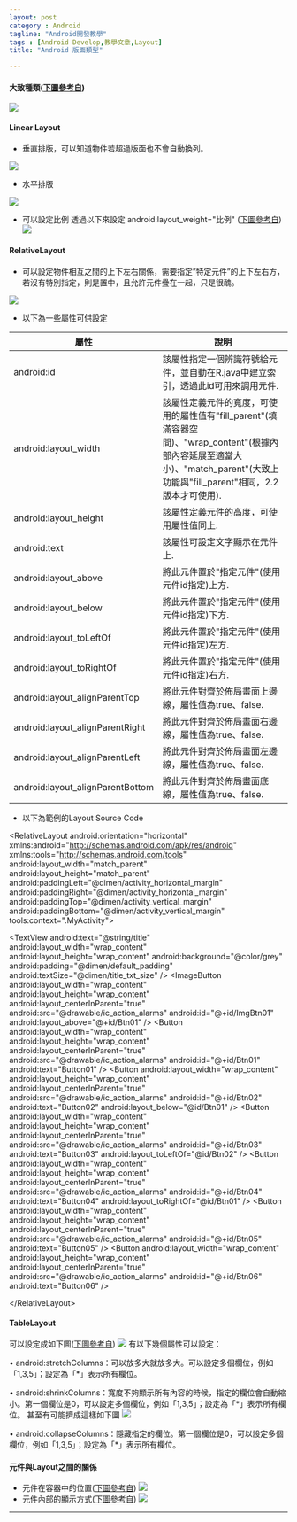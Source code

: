 ```yaml
---
layout: post
category : Android 
tagline: "Android開發教學"
tags : [Android Develop,教學文章,Layout]
title: "Android 版面類型"

---
```


#### 大致種類([下圖參考自][1])
![][image-1]  

#### Linear Layout
- 垂直排版，可以知道物件若超過版面也不會自動換列。  

![][image-2]

- 水平排版

![][image-3]
- 可以設定比例
透過以下來設定 android:layout\_weight="比例"
([下圖參考自][2]) ![][image-4]

#### RelativeLayout
- 可以設定物件相互之間的上下左右關係，需要指定”特定元件”的上下左右方，若沒有特別指定，則是置中，且允許元件疊在一起，只是很醜。

![][image-5]
- 以下為一些屬性可供設定

| 屬性                                | 說明                                                                                                                                                                            |
|---------------------------------- |--------------------------------------------------------------------------------------------------------------------------------------------------------------------------------   |
| android:id                        | 該屬性指定一個辨識符號給元件，並自動在R.java中建立索引，透過此id可用來調用元件.                                                                                                    |
| android:layout\_width              | 該屬性定義元件的寬度，可使用的屬性值有"fill\_parent"(填滿容器空間)、"wrap\_content"(根據內部內容延展至適當大小)、"match\_parent"(大致上功能與"fill\_parent"相同，2.2版本才可使用).     |
| android:layout\_height             | 該屬性定義元件的高度，可使用屬性值同上.                                                                                                                                            |
| android:text                      | 該屬性可設定文字顯示在元件上.                                                                                                                                                   |
| android:layout\_above              | 將此元件置於"指定元件"(使用元件id指定)上方.                                                                                                                                     |
| android:layout\_below              | 將此元件置於"指定元件"(使用元件id指定)下方.                                                                                                                                     |
| android:layout\_toLeftOf           | 將此元件置於"指定元件"(使用元件id指定)左方.                                                                                                                                     |
| android:layout\_toRightOf          | 將此元件置於"指定元件"(使用元件id指定)右方.                                                                                                                                     |
| android:layout\_alignParentTop     | 將此元件對齊於佈局畫面上邊線，屬性值為true、false.                                                                                                                                |
| android:layout\_alignParentRight   | 將此元件對齊於佈局畫面右邊線，屬性值為true、false.                                                                                                                                |
| android:layout\_alignParentLeft    | 將此元件對齊於佈局畫面左邊線，屬性值為true、false.                                                                                                                                |
| android:layout\_alignParentBottom  | 將此元件對齊於佈局畫面底線，屬性值為true、false.                                                                                                                                   |


- 以下為範例的Layout Source Code


\<RelativeLayout android:orientation="horizontal"
xmlns:android="http://schemas.android.com/apk/res/android"
xmlns:tools="http://schemas.android.com/tools"
android:layout\_width="match\_parent"
android:layout\_height="match\_parent"
android:paddingLeft="@dimen/activity\_horizontal\_margin"
android:paddingRight="@dimen/activity\_horizontal\_margin"
android:paddingTop="@dimen/activity\_vertical\_margin"
android:paddingBottom="@dimen/activity\_vertical\_margin"
tools:context=".MyActivity"\>

\<TextView
android:text="@string/title"
android:layout\_width="wrap\_content"
android:layout\_height="wrap\_content"
android:background="@color/grey"
android:padding="@dimen/default\_padding"
android:textSize="@dimen/title\_txt\_size"
/\>
\<ImageButton
android:layout\_width="wrap\_content"
android:layout\_height="wrap\_content"
android:layout\_centerInParent="true"
android:src="@drawable/ic\_action\_alarms"
android:id="@+id/ImgBtn01"
android:layout\_above="@+id/Btn01"
/\>
\<Button
android:layout\_width="wrap\_content"
android:layout\_height="wrap\_content"
android:layout\_centerInParent="true"
android:src="@drawable/ic\_action\_alarms"
android:id="@+id/Btn01"
android:text="Button01"
/\>
\<Button
android:layout\_width="wrap\_content"
android:layout\_height="wrap\_content"
android:layout\_centerInParent="true"
android:src="@drawable/ic\_action\_alarms"
android:id="@+id/Btn02"
android:text="Button02"
android:layout\_below="@id/Btn01"
/\>
\<Button
android:layout\_width="wrap\_content"
android:layout\_height="wrap\_content"
android:layout\_centerInParent="true"
android:src="@drawable/ic\_action\_alarms"
android:id="@+id/Btn03"
android:text="Button03"
android:layout\_toLeftOf="@id/Btn02"
/\>
\<Button
android:layout\_width="wrap\_content"
android:layout\_height="wrap\_content"
android:layout\_centerInParent="true"
android:src="@drawable/ic\_action\_alarms"
android:id="@+id/Btn04"
android:text="Button04"
android:layout\_toRightOf="@id/Btn01"
/\>
\<Button
android:layout\_width="wrap\_content"
android:layout\_height="wrap\_content"
android:layout\_centerInParent="true"
android:src="@drawable/ic\_action\_alarms"
android:id="@+id/Btn05"
android:text="Button05"
/\>
\<Button
android:layout\_width="wrap\_content"
android:layout\_height="wrap\_content"
android:layout\_centerInParent="true"
android:src="@drawable/ic\_action\_alarms"
android:id="@+id/Btn06"
android:text="Button06"
/\>

\</RelativeLayout\>

#### TableLayout
可以設定成如下圖([下圖參考自][3])
![][image-6]
有以下幾個屬性可以設定：

• android:stretchColumns：可以放多大就放多大。可以設定多個欄位，例如「1,3,5」；設定為「\*」表示所有欄位。

• android:shrinkColumns：寬度不夠顯示所有內容的時候，指定的欄位會自動縮小。第一個欄位是0，可以設定多個欄位，例如「1,3,5」；設定為「\*」表示所有欄位。
甚至有可能擠成這樣如下圖
![][image-7]

• android:collapseColumns：隱藏指定的欄位。第一個欄位是0，可以設定多個欄位，例如「1,3,5」；設定為「\*」表示所有欄位。


#### 元件與Layout之間的關係
- 元件在容器中的位置([下圖參考自][4])
![][image-8]
- 元件內部的顯示方式([下圖參考自][5])
![][image-9]



---- 

[1]:	http://www.codedata.com.tw/mobile/android-tutorial-the-2nd-class-2-ui/
[2]:	http://www.codedata.com.tw/mobile/android-tutorial-the-2nd-class-2-ui/
[3]:	http://www.codedata.com.tw/mobile/android-tutorial-the-2nd-class-2-ui/
[4]:	http://www.codedata.com.tw/mobile/android-tutorial-the-2nd-class-2-ui/
[5]:	http://www.codedata.com.tw/mobile/android-tutorial-the-2nd-class-2-ui/

[image-1]:	https://farm4.staticflickr.com/3927/15221905630_7f8e077733_o.png
[image-2]:	https://farm4.staticflickr.com/3897/15212269618_d2c93db43d_o.png
[image-3]:	https://farm3.staticflickr.com/2948/15212329908_468e42f4dc_o.png
[image-4]:	https://farm3.staticflickr.com/2944/15408606085_c75b0f02c2_o.png
[image-5]:	https://farm4.staticflickr.com/3887/15375953086_818594e6f2_o.png
[image-6]:	https://farm4.staticflickr.com/3931/15221955850_3955fc723e_o.png
[image-7]:	https://farm4.staticflickr.com/3931/15408874962_62f6550c29_o.png
[image-8]:	https://farm4.staticflickr.com/3928/15221947878_0ebd598348_o.png
[image-9]:	https://farm4.staticflickr.com/3927/15221895490_d491f2c583_o.png
